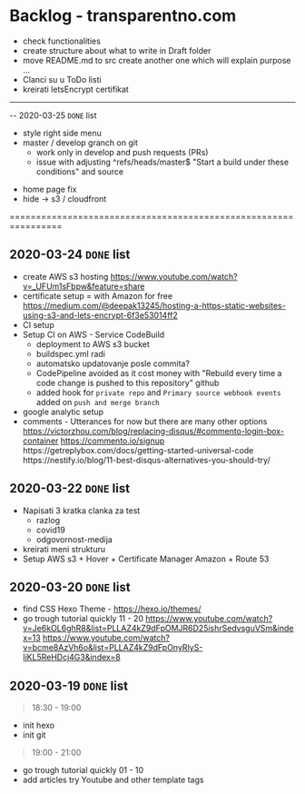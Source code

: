 # Backlog - transparentno.com
- check functionalities 
- create structure about what to write in Draft folder 
- move README.md to src create another one which will explain purpose ...
- Clanci su u ToDo listi 
- kreirati letsEncrypt certifikat



--------------------------------------------
-- 2020-03-25 `DONE` list
+ style right side menu 
+ master / develop granch on git
    - work only in develop and push requests (PRs)
    - issue with adjusting ^refs/heads/master$ "Start a build under these conditions" and source
- home page fix
- hide -> s3 / cloudfront 
    

================================================================
## 2020-03-24 `DONE` list
+ create AWS s3 hosting 
    https://www.youtube.com/watch?v=_UFUm1sFbpw&feature=share
+ certificate setup = with Amazon for free
    https://medium.com/@deepak13245/hosting-a-https-static-websites-using-s3-and-lets-encrypt-6f3e53014ff2
+ CI setup 
+ Setup CI on AWS - Service CodeBuild
    + deployment to AWS s3 bucket
    + buildspec.yml radi 
    + automatsko updatovanje posle commita? 
    + CodePipeline avoided as it cost money with "Rebuild every time a code change is pushed to this repository" github
    + added hook for `private repo` and `Primary source webhook events` added on `push and merge branch` 
+ google analytic setup 
+ comments - Utterances for now but there are many other options
    https://victorzhou.com/blog/replacing-disqus/#commento-login-box-container
    https://commento.io/signup
    <script defer
    src="{{ theme.comment.commento.host or 'https://commento.io' }}/js/commento.js">
    </script>
    <div id="commento"></div>
    https://getreplybox.com/docs/getting-started-universal-code
    https://nestify.io/blog/11-best-disqus-alternatives-you-should-try/

## 2020-03-22 `DONE` list
+ Napisati 3 kratka clanka za test 
    + razlog
    + covid19
    + odgovornost-medija
+ kreirati meni strukturu
+ Setup AWS s3 + Hover + Certificate Manager Amazon + Route 53 

## 2020-03-20 `DONE` list
+ find CSS Hexo Theme - https://hexo.io/themes/
+ go trough tutorial quickly 11 - 20
    https://www.youtube.com/watch?v=Je6kOL6ghR8&list=PLLAZ4kZ9dFpOMJR6D25ishrSedvsguVSm&index=13
    https://www.youtube.com/watch?v=bcme8AzVh6o&list=PLLAZ4kZ9dFpOnyRlyS-liKL5ReHDcj4G3&index=8

## 2020-03-19 `DONE` list 
> 18:30 - 19:00 
+ init hexo 
+ init git
> 19:00 - 21:00
+ go trough tutorial quickly 01 - 10
+ add articles try Youtube and other template tags
